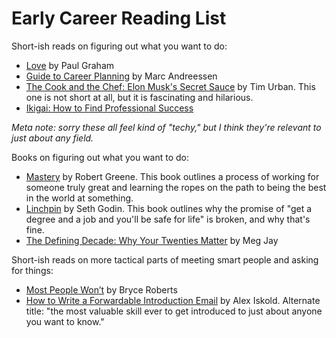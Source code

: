 # Early Career Reading List

Short-ish reads on figuring out what you want to do:
* [Love](http://www.paulgraham.com/love.html) by Paul Graham
* [Guide to Career Planning](http://pmarchive.com/guide_to_career_planning_part0.html) by Marc Andreessen
* [The Cook and the Chef: Elon Musk's Secret Sauce](https://waitbutwhy.com/2015/11/the-cook-and-the-chef-musks-secret-sauce.html) by Tim Urban. This one is not short at all, but it is fascinating and hilarious.
* [Ikigai: How to Find Professional Success](https://adamnash.blog/2018/02/06/ikigai-how-to-find-professional-success/)
    
*Meta note: sorry these all feel kind of "techy," but I think they're relevant to just about any field.*

Books on figuring out what you want to do:
* [Mastery](https://www.amazon.com/Mastery-Robert-Greene/dp/014312417X) by Robert Greene. This book outlines a process of working for someone truly great and learning the ropes on the path to being the best in the world at something.
* [Linchpin](https://www.amazon.com/Linchpin-Are-Indispensable-Seth-Godin/dp/1591844096) by Seth Godin. This book outlines why the promise of "get a degree and a job and you'll be safe for life" is broken, and why that's fine. 
* [The Defining Decade: Why Your Twenties Matter](https://www.amazon.com/Defining-Decade-Your-Twenties-Matter/dp/0446561754) by Meg Jay

Short-ish reads on more tactical parts of meeting smart people and asking for things:
* [Most People Won’t](http://bryce.vc/post/64889707700/most-people-wont) by Bryce Roberts
* [How to Write a Forwardable Introduction Email](https://alexiskold.net/2015/06/24/how-to-write-a-forwardable-introduction-email/) by Alex Iskold. Alternate title: "the most valuable skill ever to get introduced to just about anyone you want to know." 
